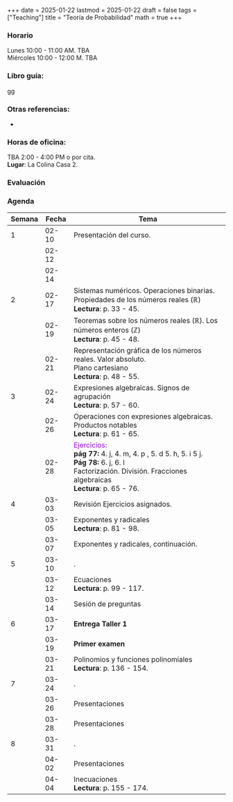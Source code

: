 +++
date      = 2025-01-22
lastmod   = 2025-01-22
draft     = false
tags      = ["Teaching"]
title     = "Teoría de Probabilidad"
math      = true
+++

### Horario

Lunes 10:00 - 11:00 AM. TBA <br>
Miércoles 10:00 - 12:00 M. TBA <br>

### Libro guía:

gg

### Otras referencias:

* 

### Horas de oficina: 

TBA 2:00 - 4:00 PM o por cita. <br>
**Lugar**: La Colina Casa 2. 

### Evaluación



### Agenda

Semana | Fecha | Tema
---| --- | ----
1      | 02-10 | Presentación del curso.
&nbsp; | 02-12 | 
&nbsp; | 02-14 | 
2      | 02-17 | Sistemas numéricos. Operaciones binarias. <br> Propiedades de los números reales ($\mathbb{R}$) <br> **Lectura**: p. 33 - 45.
&nbsp; | 02-19 | Teoremas sobre los números reales ($\mathbb{R}$). Los números enteros ($\mathbb{Z}$) <br> **Lectura**: p. 45 - 48.
&nbsp; | 02-21 | Representación gráfica de los números reales. Valor absoluto. <br>Plano cartesiano <br> **Lectura**: p. 48 - 55.
3      | 02-24 | Expresiones algebraicas. Signos de agrupación <br> **Lectura**: p. 57 - 60.
&nbsp; | 02-26 | Operaciones con expresiones algebraicas. Productos notables<br> **Lectura**: p. 61 - 65.
&nbsp; | 02-28 | <font color="#9900FF"> Ejercicios: </font> <br>**pág 77:** 4. j, 4. m, 4. p , 5. d 5. h, 5. i 5 j. <br> **Pág 78:** 6. j, 6. l <br> Factorización. División. Fracciones algebraicas <br> **Lectura**: p. 65 - 76.
4      | 03-03 | Revisión Ejercicios asignados.
&nbsp; | 03-05 | Exponentes y radicales <br> **Lectura**: p. 81 - 98.
&nbsp; | 03-07 | Exponentes y radicales, continuación.
5      | 03-10 | .
&nbsp; | 03-12 | Ecuaciones <br> **Lectura**: p. 99 - 117.
&nbsp; | 03-14 | Sesión de preguntas
6      | 03-17 | **Entrega Taller 1** 
&nbsp; | 03-19 | **Primer examen**
&nbsp; | 03-21 | Polinomios y funciones polinomiales <br> **Lectura**: p. 136 - 154.
7      | 03-24 | .
&nbsp; | 03-26 | Presentaciones
&nbsp; | 03-28 | Presentaciones
8      | 03-31 | .
&nbsp; | 04-02 | Presentaciones
&nbsp; | 04-04 | Inecuaciones <br> **Lectura**: p. 155 - 174.


